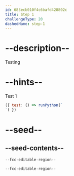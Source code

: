 ```yaml
---
id: 683ecb010f4c6bafd428802c
title: Step 1
challengeType: 20
dashedName: step-1
---
```


# --description--

Testing

# --hints--

Test 1

```js
({ test: () => runPython(`
`) })
```

# --seed--

## --seed-contents--

```py
--fcc-editable-region--

--fcc-editable-region--
```
